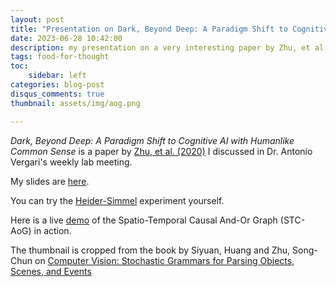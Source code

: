 ```yaml
---
layout: post
title: "Presentation on Dark, Beyond Deep: A Paradigm Shift to Cognitive AI with Humanlike Common Sense" #a post with audios
date: 2023-06-28 10:42:00
description: my presentation on a very interesting paper by Zhu, et al. (2020)
tags: food-for-thought
toc:
    sidebar: left
categories: blog-post
disqus_comments: true
thumbnail: assets/img/aog.png

---
```

_Dark, Beyond Deep: A Paradigm Shift to Cognitive AI with Humanlike Common Sense_ is a paper by [Zhu, et al. (2020)](https://arxiv.org/abs/2004.09044) I discussed in Dr. Antonio Vergari's weekly lab meeting. 

My slides are [here](https://awxlong.github.io/assets/pdf/deep-dark.pdf).

You can try the [Heider-Simmel](https://www.youtube.com/watch?v=sx7lBzHH7c8) experiment yourself. 

Here is a live [demo](https://www.youtube.com/watch?v=FmFK52WwSQg) of the Spatio-Temporal Causal And-Or Graph (STC-AoG) in action.

The thumbnail is cropped from the book by Siyuan, Huang and Zhu, Song-Chun on [Computer Vision: Stochastic Grammars for Parsing Objects, Scenes, and Events](www.stat.ucla.edu/~sczhu/Books/Book_2_Parsing.pdf)